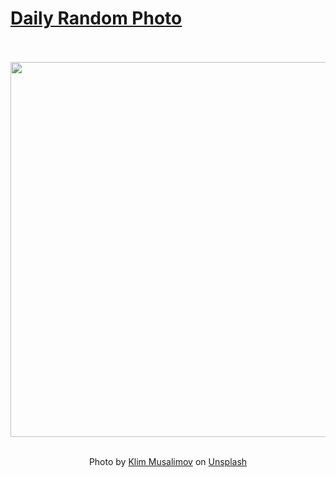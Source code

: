 # [Daily Random Photo](https://www.dailyrandomphoto.com/)

<div align="center">
  <br>
  <br>
  <a href="https://www.dailyrandomphoto.com/p/2021/2021-08-25/"><img src="https://images.unsplash.com/photo-1628434888265-dcb0b47f0086?crop=entropy&cs=tinysrgb&fit=max&fm=jpg&ixid=Mnw3NzUwOHwwfDF8cmFuZG9tfHx8fHx8fHx8MTYyOTg1MDU2OQ&ixlib=rb-1.2.1&q=80&w=1080" width="600px"></a>
  <br>
  <br>
  <p class="has-text-grey">Photo by <a href="https://unsplash.com/@klim11?utm_source=Daily%20Random%20Photo&amp;utm_medium=referral" target="_blank" rel="noopener noreferrer">Klim Musalimov</a> on <a href="https://unsplash.com/photos/c9r9gvhmy8I?utm_source=Daily%20Random%20Photo&amp;utm_medium=referral" target="_blank" rel="noopener noreferrer">Unsplash</a></p>
</div>
